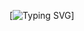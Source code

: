 [![Typing SVG](https://readme-typing-svg.herokuapp.com?color=%2336BCF7&lines=Computer+science+student)]